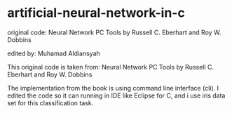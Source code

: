 # artificial-neural-network-in-c


original code:
	Neural Network PC Tools by Russell C. Eberhart and Roy W. Dobbins

edited by: 
	Muhamad Aldiansyah

This original code is taken from:
Neural Network PC Tools by Russell C. Eberhart and Roy W. Dobbins

The implementation from the book is using command line interface (cli).
I edited the code so it can running in IDE like Eclipse for C, and i use iris data set for this classification task.

